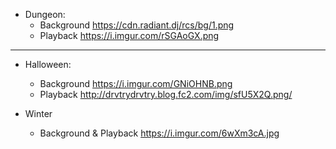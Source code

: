 - Dungeon:
  - Background https://cdn.radiant.dj/rcs/bg/1.png
  - Playback   https://i.imgur.com/rSGAoGX.png
  
---
  
- Halloween:
  - Background https://i.imgur.com/GNiOHNB.png
  - Playback   http://drvtrydrvtry.blog.fc2.com/img/sfU5X2Q.png/

- Winter
  - Background & Playback https://i.imgur.com/6wXm3cA.jpg
